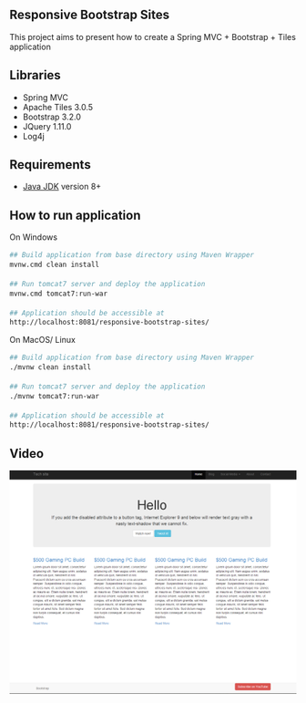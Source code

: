 Responsive Bootstrap Sites
---------------------------------------------
This project aims to present how to create a Spring MVC + Bootstrap + Tiles application

Libraries
---------------------------------------------
- Spring MVC
- Apache Tiles 3.0.5
- Bootstrap 3.2.0
- JQuery 1.11.0
- Log4j

Requirements
---------------------------------------------
- [Java JDK](https://www.oracle.com/pl/java/technologies/javase-downloads.html) version 8+

How to run application
---------------------------------------------
On Windows
```bash
## Build application from base directory using Maven Wrapper
mvnw.cmd clean install

## Run tomcat7 server and deploy the application
mvnw.cmd tomcat7:run-war

## Application should be accessible at
http://localhost:8081/responsive-bootstrap-sites/
```

On MacOS/ Linux
```bash
## Build application from base directory using Maven Wrapper
./mvnw clean install

## Run tomcat7 server and deploy the application
./mvnw tomcat7:run-war

## Application should be accessible at
http://localhost:8081/responsive-bootstrap-sites/
```

Video
---------------------------------------------
![Video](https://github.com/DanielMichalski/responsive-bootstrap-sites/blob/master/src/main/resources/img/screen_bootstrap.png)
